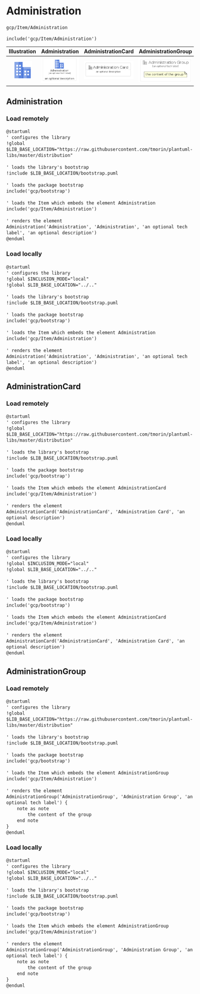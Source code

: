# Administration


```text
gcp/Item/Administration
```

```text
include('gcp/Item/Administration')
```



| Illustration | Administration | AdministrationCard | AdministrationGroup |
| :---: | :---: | :---: | :---: |
| ![illustration for Illustration](../../gcp/Item/Administration.png) | ![illustration for Administration](../../gcp/Item/Administration.Local.png) | ![illustration for AdministrationCard](../../gcp/Item/AdministrationCard.Local.png) | ![illustration for AdministrationGroup](../../gcp/Item/AdministrationGroup.Local.png) |




## Administration

### Load remotely
```plantuml
@startuml
' configures the library
!global $LIB_BASE_LOCATION="https://raw.githubusercontent.com/tmorin/plantuml-libs/master/distribution"

' loads the library's bootstrap
!include $LIB_BASE_LOCATION/bootstrap.puml

' loads the package bootstrap
include('gcp/bootstrap')

' loads the Item which embeds the element Administration
include('gcp/Item/Administration')

' renders the element
Administration('Administration', 'Administration', 'an optional tech label', 'an optional description')
@enduml
```

### Load locally
```plantuml
@startuml
' configures the library
!global $INCLUSION_MODE="local"
!global $LIB_BASE_LOCATION="../.."

' loads the library's bootstrap
!include $LIB_BASE_LOCATION/bootstrap.puml

' loads the package bootstrap
include('gcp/bootstrap')

' loads the Item which embeds the element Administration
include('gcp/Item/Administration')

' renders the element
Administration('Administration', 'Administration', 'an optional tech label', 'an optional description')
@enduml
```

## AdministrationCard

### Load remotely
```plantuml
@startuml
' configures the library
!global $LIB_BASE_LOCATION="https://raw.githubusercontent.com/tmorin/plantuml-libs/master/distribution"

' loads the library's bootstrap
!include $LIB_BASE_LOCATION/bootstrap.puml

' loads the package bootstrap
include('gcp/bootstrap')

' loads the Item which embeds the element AdministrationCard
include('gcp/Item/Administration')

' renders the element
AdministrationCard('AdministrationCard', 'Administration Card', 'an optional description')
@enduml
```

### Load locally
```plantuml
@startuml
' configures the library
!global $INCLUSION_MODE="local"
!global $LIB_BASE_LOCATION="../.."

' loads the library's bootstrap
!include $LIB_BASE_LOCATION/bootstrap.puml

' loads the package bootstrap
include('gcp/bootstrap')

' loads the Item which embeds the element AdministrationCard
include('gcp/Item/Administration')

' renders the element
AdministrationCard('AdministrationCard', 'Administration Card', 'an optional description')
@enduml
```

## AdministrationGroup

### Load remotely
```plantuml
@startuml
' configures the library
!global $LIB_BASE_LOCATION="https://raw.githubusercontent.com/tmorin/plantuml-libs/master/distribution"

' loads the library's bootstrap
!include $LIB_BASE_LOCATION/bootstrap.puml

' loads the package bootstrap
include('gcp/bootstrap')

' loads the Item which embeds the element AdministrationGroup
include('gcp/Item/Administration')

' renders the element
AdministrationGroup('AdministrationGroup', 'Administration Group', 'an optional tech label') {
    note as note
        the content of the group
    end note
}
@enduml
```

### Load locally
```plantuml
@startuml
' configures the library
!global $INCLUSION_MODE="local"
!global $LIB_BASE_LOCATION="../.."

' loads the library's bootstrap
!include $LIB_BASE_LOCATION/bootstrap.puml

' loads the package bootstrap
include('gcp/bootstrap')

' loads the Item which embeds the element AdministrationGroup
include('gcp/Item/Administration')

' renders the element
AdministrationGroup('AdministrationGroup', 'Administration Group', 'an optional tech label') {
    note as note
        the content of the group
    end note
}
@enduml
```

